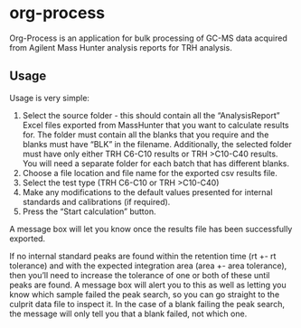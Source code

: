 # org-process
Org-Process is an application for bulk processing of GC-MS data acquired from Agilent Mass Hunter analysis reports for TRH analysis.

## Usage
Usage is very simple:

1. Select the source folder - this should contain all the “AnalysisReport” Excel files exported from MassHunter that you want to calculate results for. The folder must contain all the blanks that you require and the blanks must have “BLK” in the filename. Additionally, the selected folder must have only either TRH C6-C10 results or TRH >C10-C40 results. You will need a separate folder for each batch that has different blanks.
2. Choose a file location and file name for the exported csv results file.
3. Select the test type (TRH C6-C10 or TRH >C10-C40)
4. Make any modifications to the default values presented for internal standards and calibrations (if required).
5. Press the “Start calculation” button.

A message box will let you know once the results file has been successfully exported.

If no internal standard peaks are found within the retention time (rt +- rt tolerance) and with the expected integration area (area +- area tolerance), then you’ll need to increase the tolerance of one or both of these until peaks are found. A message box will alert you to this as well as letting you know which sample failed the peak search, so you can go straight to the culprit data file to inspect it. In the case of a blank failing the peak search, the message will only tell you that a blank failed, not which one.
